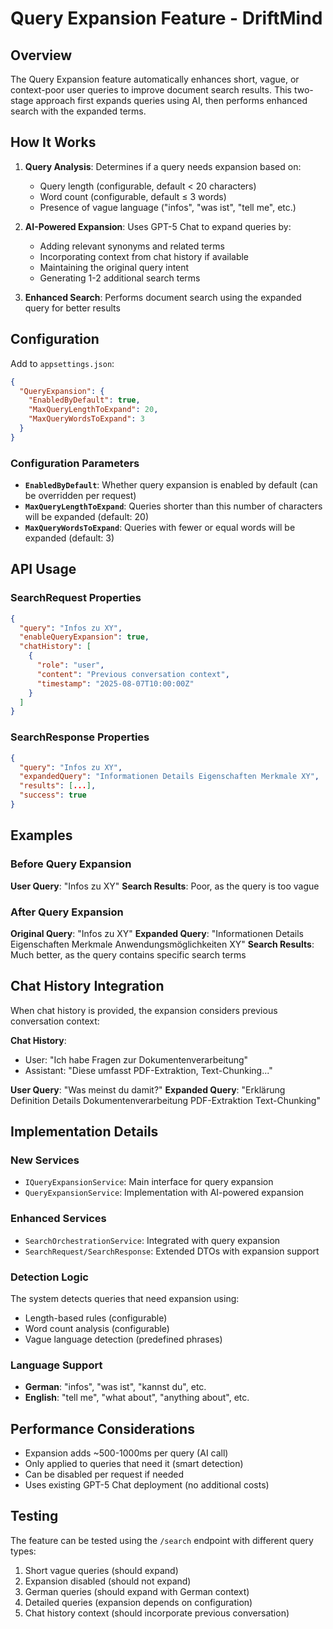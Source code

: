 # Query Expansion Feature - DriftMind

## Overview

The Query Expansion feature automatically enhances short, vague, or context-poor user queries to improve document search results. This two-stage approach first expands queries using AI, then performs enhanced search with the expanded terms.

## How It Works

1. **Query Analysis**: Determines if a query needs expansion based on:
   - Query length (configurable, default < 20 characters)
   - Word count (configurable, default ≤ 3 words)
   - Presence of vague language ("infos", "was ist", "tell me", etc.)

2. **AI-Powered Expansion**: Uses GPT-5 Chat to expand queries by:
   - Adding relevant synonyms and related terms
   - Incorporating context from chat history if available
   - Maintaining the original query intent
   - Generating 1-2 additional search terms

3. **Enhanced Search**: Performs document search using the expanded query for better results

## Configuration

Add to `appsettings.json`:

```json
{
  "QueryExpansion": {
    "EnabledByDefault": true,
    "MaxQueryLengthToExpand": 20,
    "MaxQueryWordsToExpand": 3
  }
}
```

### Configuration Parameters

- **`EnabledByDefault`**: Whether query expansion is enabled by default (can be overridden per request)
- **`MaxQueryLengthToExpand`**: Queries shorter than this number of characters will be expanded (default: 20)
- **`MaxQueryWordsToExpand`**: Queries with fewer or equal words will be expanded (default: 3)

## API Usage

### SearchRequest Properties

```json
{
  "query": "Infos zu XY",
  "enableQueryExpansion": true,
  "chatHistory": [
    {
      "role": "user",
      "content": "Previous conversation context",
      "timestamp": "2025-08-07T10:00:00Z"
    }
  ]
}
```

### SearchResponse Properties

```json
{
  "query": "Infos zu XY",
  "expandedQuery": "Informationen Details Eigenschaften Merkmale XY",
  "results": [...],
  "success": true
}
```

## Examples

### Before Query Expansion
**User Query**: "Infos zu XY"
**Search Results**: Poor, as the query is too vague

### After Query Expansion
**Original Query**: "Infos zu XY"
**Expanded Query**: "Informationen Details Eigenschaften Merkmale Anwendungsmöglichkeiten XY"
**Search Results**: Much better, as the query contains specific search terms

## Chat History Integration

When chat history is provided, the expansion considers previous conversation context:

**Chat History**: 
- User: "Ich habe Fragen zur Dokumentenverarbeitung"
- Assistant: "Diese umfasst PDF-Extraktion, Text-Chunking..."

**User Query**: "Was meinst du damit?"
**Expanded Query**: "Erklärung Definition Details Dokumentenverarbeitung PDF-Extraktion Text-Chunking"

## Implementation Details

### New Services
- `IQueryExpansionService`: Main interface for query expansion
- `QueryExpansionService`: Implementation with AI-powered expansion

### Enhanced Services
- `SearchOrchestrationService`: Integrated with query expansion
- `SearchRequest/SearchResponse`: Extended DTOs with expansion support

### Detection Logic
The system detects queries that need expansion using:
- Length-based rules (configurable)
- Word count analysis (configurable) 
- Vague language detection (predefined phrases)

### Language Support
- **German**: "infos", "was ist", "kannst du", etc.
- **English**: "tell me", "what about", "anything about", etc.

## Performance Considerations

- Expansion adds ~500-1000ms per query (AI call)
- Only applied to queries that need it (smart detection)
- Can be disabled per request if needed
- Uses existing GPT-5 Chat deployment (no additional costs)

## Testing

The feature can be tested using the `/search` endpoint with different query types:

1. Short vague queries (should expand)
2. Expansion disabled (should not expand)
3. German queries (should expand with German context)
4. Detailed queries (expansion depends on configuration)
5. Chat history context (should incorporate previous conversation)
